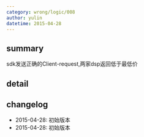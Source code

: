 ```yaml
---
category: wrong/logic/008
author: yulin 
datetime: 2015-04-28
---
```


## summary

sdk发送正确的Client-request,两家dsp返回低于最低价

## detail


## changelog

- 2015-04-28: 初始版本
- 2015-04-28: 初始版本